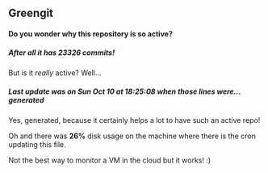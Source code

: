 ## Greengit

#### Do you wonder why this repository is so active?

##### After all it has 23326 commits!

But is it *really* active? Well...

##### Last update was on Sun Oct 10 at 18:25:08 when those lines were... generated

Yes, generated, because it certainly helps a lot to have such an active repo!

Oh and there was **26%** disk usage on the machine
where there is the cron updating this file.

Not the best way to monitor a VM in the cloud but it works! :)
